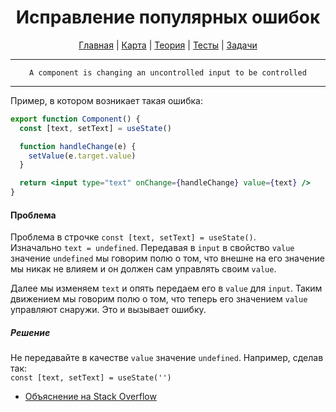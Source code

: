 <div align="center">

# Исправление популярных ошибок

[Главная](https://github.com/dollaween/junior-roadmap/)
|
[Карта](/roadmap/README.md)
|
[Теория](/theory/README.md)
|
[Тесты](/tests/README.md)
|
[Задачи](/tasks/README.md)

</div>

---

<div align="center">

`A component is changing an uncontrolled input to be controlled`

</div>

---

Пример, в котором возникает такая ошибка:

```jsx
export function Component() {
  const [text, setText] = useState()

  function handleChange(e) {
    setValue(e.target.value)
  }

  return <input type="text" onChange={handleChange} value={text} />
}
```

#### Проблема

Проблема в строчке `const [text, setText] = useState()`.  
Изначально `text = undefined`. Передавая в `input` в свойство `value` значение `undefined` мы говорим полю о том, что внешне на его значение мы никак не влияем и он должен сам управлять своим `value`.

Далее мы изменяем `text` и опять передаем его в `value` для `input`. Таким движением мы говорим полю о том, что теперь его значением `value` управляют снаружи. Это и вызывает ошибку.

##### Решение

Не передавайте в качестве `value` значение `undefined`. Например, сделав так:  
`const [text, setText] = useState('')`

- [Объяснение на Stack Overflow](https://stackoverflow.com/questions/47012169/a-component-is-changing-an-uncontrolled-input-of-type-text-to-be-controlled-erro)

